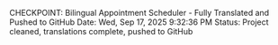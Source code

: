 CHECKPOINT: Bilingual Appointment Scheduler - Fully Translated and Pushed to GitHub
Date: Wed, Sep 17, 2025  9:32:36 PM
Status: Project cleaned, translations complete, pushed to GitHub
